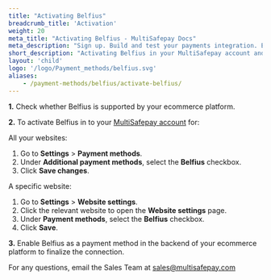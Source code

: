 ```yaml
---
title: "Activating Belfius"
breadcrumb_title: 'Activation'
weight: 20
meta_title: "Activating Belfius - MultiSafepay Docs"
meta_description: "Sign up. Build and test your payments integration. Explore our products and services. Use our API Reference, SDKs, and wrappers. Get support."
short_description: "Activating Belfius in your MultiSafepay account and backend"
layout: 'child'
logo: '/logo/Payment_methods/belfius.svg'
aliases: 
    - /payment-methods/belfius/activate-belfius/
---
```


**1.** Check whether Belfius is supported by your ecommerce platform.

**2.** To activate Belfius in to your [MultiSafepay account](https://merchant.multisafepay.com) for:

All your websites:

1. Go to **Settings** > **Payment methods**.
2. Under **Additional payment methods**, select the **Belfius** checkbox.
3. Click **Save changes**.

A specific website:

1. Go to **Settings** > **Website settings**.
2. Click the relevant website to open the **Website settings** page.
3. Under **Payment methods**, select the **Belfius** checkbox.
4. Click **Save**.

**3.** Enable Belfius as a payment method in the backend of your ecommerce platform to finalize the connection.

For any questions, email the Sales Team at <sales@multisafepay.com>